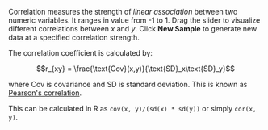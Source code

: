 <!---
<script type="text/javascript"
  src="http://cdn.mathjax.org/mathjax/latest/MathJax.js?config=TeX-AMS-MML_HTMLorMML">
</script>
-->
<script id="MathJax-script" async src="https://cdn.jsdelivr.net/npm/mathjax@3/es5/tex-mml-chtml.js">
</script>


Correlation measures the strength of _linear association_ between two numeric 
variables. It ranges in value from -1 to 1. Drag the slider to visualize 
different correlations between _x_ and _y_. Click **New Sample** to generate new data at a specified correlation strength.

The correlation coefficient is calculated by:

$$r_{xy} = \frac{\text{Cov}(x,y)}{\text{SD}_x\text{SD}_y}$$

where $\text{Cov}$ is covariance and $\text{SD}$ is standard deviation. This is 
known as [Pearson's correlation](https://en.wikipedia.org/wiki/Pearson_correlation_coefficient).

This can be calculated in R as `cov(x, y)/(sd(x) * sd(y))` or simply `cor(x, y)`.

<!---
Or, broken down further:

$$r_{xy} = \frac{\sum_{i=1}^{n}(x_i - \bar{x})(y_i - \bar{y})}{\sqrt{\sum_{i=1}^{n}(x_i - \bar{x})^2}\sqrt{\sum_{i=1}^{n}(y_i - \bar{y})^2}}$$
-->
